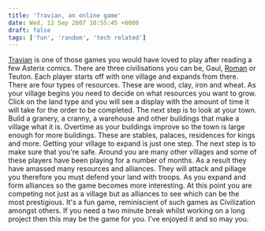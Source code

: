 ```yaml
---
title: 'Travian, an online game'
date: Wed, 12 Sep 2007 10:55:45 +0000
draft: false
tags: ['fun', 'random', 'tech related']
---
```


[Travian](http://www.travian.co.uk/) is one of those games you would have loved to play after reading a few Asterix comics. There are three civilisations you can be, Gaul, [Roman](http://www.main-vision.com/richard/romans.html) or Teuton. Each player starts off with one village and expands from there. There are four types of resources. These are wood, clay, iron and wheat. As your village begins you need to decide on what resources you want to grow. Click on the land type and you will see a display with the amount of time it will take for the order to be completed. The next step is to look at your town. Build a granery, a cranny, a warehouse and other buildings that make a village what it is. Overtime as your buildings improve so the town is large enough for more buildings. These are stables, palaces, residences for kings and more. Getting your village to expand is just one step. The next step is to make sure that you're safe. Around you are many other villages and some of these players have been playing for a number of months. As a result they have amassed many resources and alliances. They will attack and pillage you therefore you must defend your land with troops. As you expand and form alliances so the game becomes more interesting. At this point you are competing not just as a village but as alliances to see which can be the most prestigious. It's a fun game, reminiscient of such games as Civilization amongst others. If you need a two minute break whilst working on a long project then this may be the game for you. I've enjoyed it and so may you.